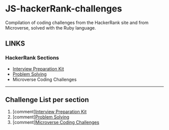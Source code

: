 # JS-hackerRank-challenges
Compilation of coding challenges from the HackerRank site and from Microverse, solved with the Ruby language.

## LINKS

### HackerRank Sections
- [Interview Preparation Kit](https://www.hackerrank.com/interview/interview-preparation-kit)
- [Problem Solving](https://www.hackerrank.com/domains/algorithms?filters%5Bstatus%5D%5B%5D=unsolved&badge_type=problem-solving)
- Microverse Coding Challenges

---

## Challenge List per section
1. [comment][Interview Preparation Kit](/Interview-Preparation-Kit/interview-prep-kit)
2. [comment][Problem Solving](/Problem-Solving/problem-solving)
3. [comment][Microverse Coding Challenges](/Microverse-Coding-Challenges/microverse-c-challenges)
